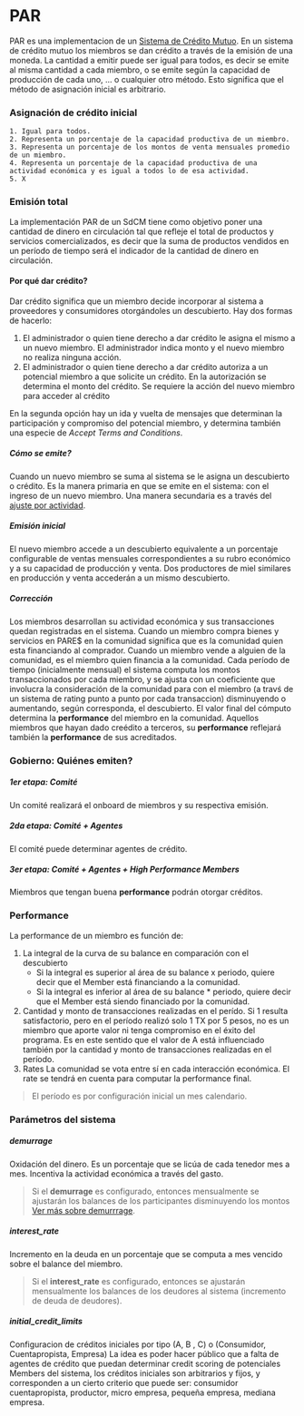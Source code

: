 # PAR

PAR es una implementacion de un [Sistema de Crédito Mutuo](https://en.wikipedia.org/wiki/Mutual_credit). 
En un sistema de crédito mutuo los miembros se dan crédito a través de la emisión de una moneda. La cantidad a emitir puede ser igual para todos, es decir se emite al misma cantidad a cada miembro, o se emite según la capacidad de producción de cada uno, ... o cualquier otro método. Esto significa que el método de asignación inicial es arbitrario.

### Asignación de crédito inicial
```
1. Igual para todos.
2. Representa un porcentaje de la capacidad productiva de un miembro.
3. Representa un porcentaje de los montos de venta mensuales promedio de un miembro.
4. Representa un porcentaje de la capacidad productiva de una actividad económica y es igual a todos lo de esa actividad.
5. X
```

### Emisión total
La implementación PAR de un SdCM tiene como objetivo poner una cantidad de dinero en circulación tal que refleje el total de productos y servicios comercializados, es decir que la suma de productos vendidos en un período de tiempo será el indicador de la cantidad de dinero en circulación.

#### Por qué dar crédito?
Dar crédito significa que un miembro decide incorporar al sistema a proveedores y consumidores otorgándoles un descubierto.
Hay dos formas de hacerlo:
1. El administrador o quien tiene derecho a dar crédito le asigna el mismo a un nuevo miembro. El administrador indica monto y el nuevo miembro no realiza ninguna acción.
2. El administrador o quien tiene derecho a dar crédito autoriza a un potencial miembro a que solicite un crédito. En la autorización se determina el monto del crédito. Se requiere la acción del nuevo miembro para acceder al crédito

En la segunda opción hay un ida y vuelta de mensajes que determinan la participación y compromiso del potencial miembro, y determina también una especie de _Accept Terms and Conditions_.

##### Cómo se emite?
Cuando un nuevo miembro se suma al sistema se le asigna un descubierto o crédito. Es la manera primaria en que se emite en el sistema: con el ingreso de un nuevo miembro. 
Una manera secundaria es a través del [ajuste por actividad](#corrección).

##### Emisión inicial
El nuevo miembro accede a un descubierto equivalente a un porcentaje configurable de ventas mensuales correspondientes a su rubro económico y a su capacidad de producción y venta. Dos productores de miel similares en producción y venta accederán a un mismo descubierto.

##### Corrección
Los miembros desarrollan su actividad económica y sus transacciones quedan registradas en el sistema. Cuando un miembro compra bienes y servicios en PARE$ en la comunidad significa que es la comunidad quien esta financiando al comprador. Cuando un miembro vende a alguien de la comunidad, es el miembro quien financia a la comunidad. 
Cada período de tiempo (inicialmente mensual) el sistema computa los montos transaccionados por cada miembro, y se ajusta con un coeficiente que involucra la consideración de la comunidad para con el miembro (a travś de un sistema de rating punto a punto por cada transaccion) disminuyendo o aumentando, según corresponda, el descubierto. El valor final del cómputo determina la **performance** del miembro en la comunidad. Aquellos miembros que hayan dado creédito a terceros, su **performance** reflejará también la **performance** de sus acreditados.

### Gobierno: Quiénes emiten?

##### 1er etapa: Comité
Un comité realizará el onboard de miembros y su respectiva emisión. 

##### 2da etapa: Comité + Agentes
El comité puede determinar agentes de crédito. 

##### 3er etapa: Comité + Agentes + High Performance Members
Miembros que tengan buena **performance** podrán otorgar créditos.

### Performance
La performance de un miembro es función de:
1. La integral de la curva de su balance en comparación con el descubierto
	- Si la integral es superior al área de su balance x periodo, quiere decir que el Member está financiando a la comunidad.
	- Si la integral es inferior al área de su balance * periodo, quiere decir que el Member está siendo financiado por la comunidad.
2. Cantidad y monto de transacciones realizadas en el perído.
Si 1 resulta satisfactorio, pero en el período realizó solo 1 TX por 5 pesos, no es un miembro que aporte valor ni tenga compromiso en el éxito del programa. Es en este sentido que el valor de A está influenciado también por la cantidad y monto de transacciones realizadas en el período.
3. Rates
La comunidad se vota entre sí en cada interacción económica. El rate se tendrá en cuenta para computar la performance final.

> El período es por configuración inicial un mes calendario.

### Parámetros del sistema
##### demurrage
Oxidación del dinero. Es un porcentaje que se licúa de cada tenedor mes a mes. Incentiva la actividad económica a través del gasto.
> Si el **demurrage** es configurado, entonces mensualmente se ajustarán los balances de los participantes disminuyendo los montos [Ver más sobre demurrrage](http://b.3cdn.net/nefoundation/0dba46d13aa81f0fe3_zhm62ipns.pdf).
##### interest_rate
Incremento en la deuda en un porcentaje que se computa a mes vencido sobre el balance del miembro.
> Si el **interest_rate** es configurado, entonces se ajustarán mensualmente los balances de los deudores al sistema (incremento de deuda de deudores). 

##### initial_credit_limits
Configuracion de créditos iniciales por tipo (A, B , C) o (Consumidor, Cuentapropista, Empresa)
La idea es poder hacer público que a falta de agentes de crédito que puedan determinar credit scoring de potenciales Members del sistema, los créditos iniciales son arbitrarios y fijos, y corresponden a un cierto criterio que puede ser: consumidor cuentapropista,  productor, micro empresa, pequeña empresa, mediana empresa.



